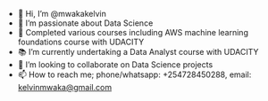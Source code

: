 - 👋 Hi, I’m @mwakakelvin
- 👀 I’m passionate about Data Science
- 🌱 Completed various courses including AWS machine learning foundations course with UDACITY
- :books: I’m currently undertaking a Data Analyst course with UDACITY
- 💞️ I’m looking to collaborate on Data Science projects
- 📫 How to reach me; phone/whatsapp: +254728450288, email: kelvinmwaka@gmail.com

<!---
mwakakelvin/mwakakelvin is a ✨ special ✨ repository because its `README.md` (this file) appears on your GitHub profile.
You can click the Preview link to take a look at your changes.
--->
